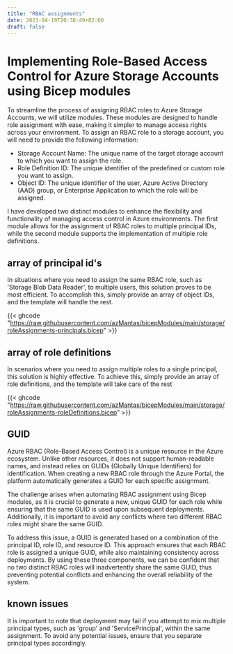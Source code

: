 ```yaml
---
title: "RBAC assignments"
date: 2023-04-19T20:38:49+02:00
draft: false
---
```


# Implementing Role-Based Access Control for Azure Storage Accounts using Bicep modules

 To streamline the process of assigning RBAC roles to Azure Storage Accounts, we will utilize modules. These modules are designed to handle role assignment with ease, making it simpler to manage access rights across your environment. To assign an RBAC role to a storage account, you will need to provide the following information:

- Storage Account Name: The unique name of the target storage account to which you want to assign the role.
- Role Definition ID: The unique identifier of the predefined or custom role you want to assign.
- Object ID: The unique identifier of the user, Azure Active Directory (AAD) group, or Enterprise Application to which the role will be assigned.

I have developed two distinct modules to enhance the flexibility and functionality of managing access control in Azure environments. The first module allows for the assignment of RBAC roles to multiple principal IDs, while the second module supports the implementation of multiple role definitions.


## array of principal id's

In situations where you need to assign the same RBAC role, such as 'Storage Blob Data Reader', to multiple users, this solution proves to be most efficient. To accomplish this, simply provide an array of object IDs, and the template will handle the rest. 

{{< ghcode "https://raw.githubusercontent.com/azMantas/bicepModules/main/storage/roleAssignments-principals.bicep" >}}


## array of role definitions

In scenarios where you need to assign multiple roles to a single principal, this solution is highly effective. To achieve this, simply provide an array of role definitions, and the template will take care of the rest

{{< ghcode "https://raw.githubusercontent.com/azMantas/bicepModules/main/storage/roleAssignments-roleDefinitions.bicep" >}}


## GUID

Azure RBAC (Role-Based Access Control) is a unique resource in the Azure ecosystem. Unlike other resources, it does not support human-readable names, and instead relies on GUIDs (Globally Unique Identifiers) for identification. When creating a new RBAC role through the Azure Portal, the platform automatically generates a GUID for each specific assignment.

The challenge arises when automating RBAC assignment using Bicep modules, as it is crucial to generate a new, unique GUID for each role while ensuring that the same GUID is used upon subsequent deployments. Additionally, it is important to avoid any conflicts where two different RBAC roles might share the same GUID.

To address this issue, a GUID is generated based on a combination of the principal ID, role ID, and resource ID. This approach ensures that each RBAC role is assigned a unique GUID, while also maintaining consistency across deployments. By using these three components, we can be confident that no two distinct RBAC roles will inadvertently share the same GUID, thus preventing potential conflicts and enhancing the overall reliability of the system.

## known issues

It is important to note that deployment may fail if you attempt to mix multiple principal types, such as 'group' and 'ServicePrincipal', within the same assignment. To avoid any potential issues, ensure that you separate principal types accordingly.